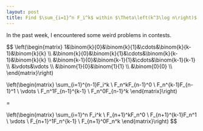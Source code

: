 ```yaml
---
layout: post
title: Find $\sum_{i=1}^n F_i^k$ within $\Theta\left(k^3\log n\right)$ time
---
```


In the past week, I encountered some weird problems in contests.

<div>
$$
\left(\begin{matrix}
1&\binom{k}{0}&\binom{k}{1}&\cdots&\binom{k}{k-1}&\binom{k}{k} \\
&\binom{k}{0}&\binom{k}{1}&\cdots&\binom{k}{k-1}&\binom{k}{k} \\
&\binom{k-1}{0}&\binom{k-1}{1}&\cdots&\binom{k-1}{k-1} \\
&\vdots&\vdots \\
&\binom{1}{0}&\binom{1}{1} \\
&\binom{0}{0} \\
\end{matrix}\right)

\left(\begin{matrix}
\sum_{i=1}^{n-1}F_i^k \\
F_n^kF_{n-1}^0 \\
F_n^{k-1}F_{n-1}^1 \\
\vdots \\
F_n^1F_{n-1}^{k-1} \\
F_n^0F_{n-1}^k
\end{matrix}\right)

=

\left(\begin{matrix}
\sum_{i=1}^n F_i^k \\
F_{n+1}^kF_n^0 \\
F_{n+1}^{k-1}F_n^1 \\
\vdots \\
F_{n+1}^1F_n^{k-1} \\
F_{n+1}^0F_n^k
\end{matrix}\right)
$$
</div>
